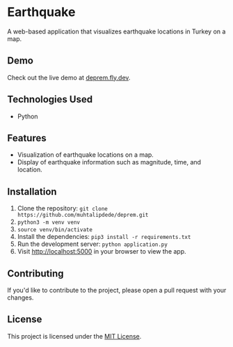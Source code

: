 # Earthquake

A web-based application that visualizes earthquake locations in Turkey on a map.

## Demo

Check out the live demo at [deprem.fly.dev](https://deprem.fly.dev/).

## Technologies Used

- Python

## Features

- Visualization of earthquake locations on a map.
- Display of earthquake information such as magnitude, time, and location.

## Installation

1. Clone the repository: `git clone https://github.com/muhtalipdede/deprem.git`
2. `python3 -m venv venv`
3. `source venv/bin/activate`
4. Install the dependencies: `pip3 install -r requirements.txt`
5. Run the development server: `python application.py`
6. Visit [http://localhost:5000](http://localhost:5000) in your browser to view the app.

## Contributing

If you'd like to contribute to the project, please open a pull request with your changes.

## License

This project is licensed under the [MIT License](LICENSE).